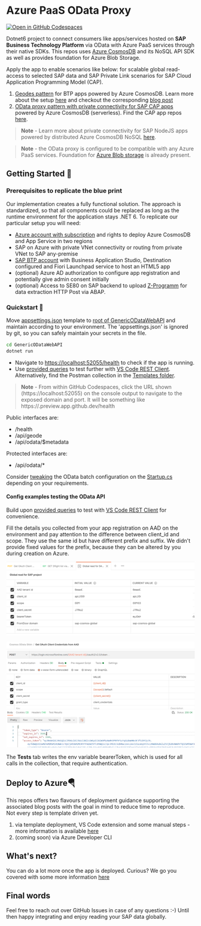 # Azure PaaS OData Proxy

[![Open in GitHub Codespaces](https://github.com/codespaces/badge.svg)](https://github.com/codespaces/new?hide_repo_select=true&ref=main&repo=364871140)

Dotnet6 project to connect consumers like apps/services hosted on **SAP Business Technology Platform** via OData with Azure PaaS services through their native SDKs. This repos uses [Azure CosmosDB](https://learn.microsoft.com/azure/cosmos-db/introduction) and its NoSQL API SDK as well as provides foundation for Azure Blob Storage.

Apply the app to enable scenarios like below: for scalable global read-access to selected SAP data and SAP Private Link scenarios for SAP Cloud Application Programming Model (CAP).

1. [Geodes pattern](https://docs.microsoft.com/azure/architecture/patterns/geodes) for BTP apps powered by Azure CosmosDB. Learn more about the setup [here](documentation/GEODES-GUIDE.md) and checkout the corresponding [blog post](https://blogs.sap.com/2021/06/11/sap-where-can-i-get-toilet-paper-an-implementation-of-the-geodes-pattern-with-s4-btp-and-azure-cosmosdb/)
2. [OData proxy pattern with private connectivity for SAP CAP apps](https://blogs.sap.com/2023/04/24/sap-private-linky-swear-with-azure-enabling-sap-cap-with-azure-services-without-odata-apis-using-sap-private-link/) powered by Azure CosmosDB (serverless). Find the CAP app repos [here](https://github.com/MartinPankraz/sap-cap-cosmos-app).

> **Note** - Learn more about private connectivity for SAP NodeJS apps powered by distributed Azure CosmosDB NoSQL [here](https://blogs.sap.com/2023/01/27/sap-private-linky-swear-with-azure-global-scale-with-azure-cosmos-db-with-sap-private-link/).

> **Note** - the OData proxy is configured to be compatible with any Azure PaaS services. Foundation for [Azure Blob storage](GenericODataWebAPI.Blob/AzureBlobRepository.cs) is already present.

## Getting Started 🛫

### Prerequisites to replicate the blue print

Our implementation creates a fully functional solution. The approach is standardized, so that all components could be replaced as long as the runtime environment for the application stays .NET 6. To replicate our particular setup you will need:

- [Azure account with subscription](https://azure.microsoft.com/free/) and rights to deploy Azure CosmosDB and App Service in two regions
- SAP on Azure with private VNet connectivity or routing from private VNet to SAP any-premise
- [SAP BTP account](https://cockpit.eu20.hana.ondemand.com/cockpit) with Business Application Studio, Destination configured and Fiori Launchpad service to host an HTML5 app
- (optional) Azure AD authorization to configure app registration and potentially give admin consent initially
- (optional) Access to SE80 on SAP backend to upload [Z-Programm](ZDemoFrontDoorReport.abap) for data extraction HTTP Post via ABAP.

### Quickstart 🚀

Move [appsettings.json](Templates/appsettings.json) template to [root of GenericODataWebAPI](GenericODataWebAPI/) and maintain according to your environment. The 'appsettings.json' is ignored by git, so you can safely maintain your secrets in the file.

```bash
cd GenericODataWebAPI
dotnet run
```

- Navigate to [https://localhost:52055/health](https://localhost:52055/health) to check if the app is running.
- Use [provided queries](sample-http-requests/sflight-requests.http) to test further with [VS Code REST Client](https://marketplace.visualstudio.com/items?itemName=humao.rest-client). Alternatively, find the Postman collection in the [Templates folder](Templates/Cosmos-OData-Shim.postman_collection.json).

> **Note** - From within GitHub Codespaces, click the URL shown (https://localhost:52055) on the console output to navigate to the exposed domain and port. It will be something like https://<random-string>.preview.app.github.dev/health

Public interfaces are:

- /health
- /api/geode
- /api/odata/$metadata

Protected interfaces are:

- /api/odata/*

Consider [tweaking](https://docs.microsoft.com/odata/webapi/batch) the OData batch configuration on the [Startup.cs](GenericODataWebAPI/Startup.cs) depending on your requirements.

#### Config examples testing the OData API

Build upon [provided queries](sample-http-requests/sflight-requests.http) to test with [VS Code REST Client](https://marketplace.visualstudio.com/items?itemName=humao.rest-client) for convenience.

Fill the details you collected from your app registration on AAD on the environment and pay attention to the difference between client_id and scope. They use the same id but have different prefix and suffix. We didn't provide fixed values for the prefix, because they can be altered by you during creation on Azure.

![pm-env](images/pm-env.png)

![pm-collection](images/pm-collection.png)

The **Tests** tab writes the env variable bearerToken, which is used for all calls in the collection, that require authentication.

## Deploy to Azure🪂

This repos offers two flavours of deployment guidance supporting the associated blog posts with the goal in mind to reduce time to reproduce. Not every step is template driven yet.

1. via template deployment, VS Code extension and some manual steps - more information is available [here](documentation/DEPLOYMENT-VSCODE.md)
2. (coming soon) via Azure Developer CLI

## What's next?

You can do a lot more once the app is deployed. Curious? We go you covered with some more information [here](documentation/WHATS-NEXT.md)

## Final words

Feel free to reach out over GitHub Issues in case of any questions :-) Until then happy integrating and enjoy reading your SAP data globally.

